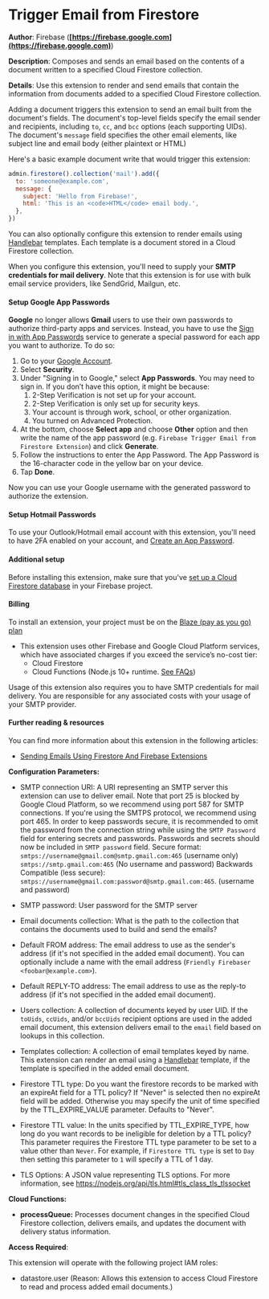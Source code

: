 # Trigger Email from Firestore

**Author**: Firebase (**[https://firebase.google.com](https://firebase.google.com)**)

**Description**: Composes and sends an email based on the contents of a document written to a specified Cloud Firestore collection.



**Details**: Use this extension to render and send emails that contain the information from documents added to a specified Cloud Firestore collection.

Adding a document triggers this extension to send an email built from the document's fields. The document's top-level fields specify the email sender and recipients, including `to`, `cc`, and `bcc` options (each supporting UIDs). The document's `message` field specifies the other email elements, like subject line and email body (either plaintext or HTML)

Here's a basic example document write that would trigger this extension:

```js
admin.firestore().collection('mail').add({
  to: 'someone@example.com',
  message: {
    subject: 'Hello from Firebase!',
    html: 'This is an <code>HTML</code> email body.',
  },
})
```

You can also optionally configure this extension to render emails using [Handlebar](https://handlebarsjs.com/) templates. Each template is a document stored in a Cloud Firestore collection.

When you configure this extension, you'll need to supply your **SMTP credentials for mail delivery**. Note that this extension is for use with bulk email service providers, like SendGrid, Mailgun, etc.

#### Setup Google App Passwords

**Google** no longer allows **Gmail** users to use their own passwords to authorize third-party apps and services. Instead, you have to use the [Sign in with App Passwords](https://support.google.com/accounts/answer/185833) service to generate a special password for each app you want to authorize. To do so:

1.  Go to your [Google Account](https://myaccount.google.com/).
2.  Select **Security**.
3.  Under "Signing in to Google," select **App Passwords**. You may need to sign in. If you don’t have this option, it might be because:
    1.  2-Step Verification is not set up for your account.
    2.  2-Step Verification is only set up for security keys.
    3.  Your account is through work, school, or other organization.
    4.  You turned on Advanced Protection.
4.  At the bottom, choose **Select app** and choose **Other** option and then write the name of the app password (e.g. `Firebase Trigger Email from Firestore Extension`) and click **Generate**.
5.  Follow the instructions to enter the App Password. The App Password is the 16-character code in the yellow bar on your device.
6.  Tap **Done**.

Now you can use your Google username with the generated password to authorize the extension.

#### Setup Hotmail Passwords

To use your Outlook/Hotmail email account with this extension, you'll need to have 2FA enabled on your account, and [Create an App Password](https://support.microsoft.com/en-us/help/12409/microsoft-account-app-passwords-and-two-step-verification).

#### Additional setup

Before installing this extension, make sure that you've [set up a Cloud Firestore database](https://firebase.google.com/docs/firestore/quickstart) in your Firebase project.

#### Billing
To install an extension, your project must be on the [Blaze (pay as you go) plan](https://firebase.google.com/pricing)

- This extension uses other Firebase and Google Cloud Platform services, which have associated charges if you exceed the service’s no-cost tier:
  - Cloud Firestore
  - Cloud Functions (Node.js 10+ runtime. [See FAQs](https://firebase.google.com/support/faq#extensions-pricing))

Usage of this extension also requires you to have SMTP credentials for mail delivery. You are responsible for any associated costs with your usage of your SMTP provider.

#### Further reading & resources

You can find more information about this extension in the following articles:

- [Sending Emails Using Firestore And Firebase Extensions](https://invertase.link/Y6Nu)



**Configuration Parameters:**

* SMTP connection URI: A URI representing an SMTP server this extension can use to deliver email. Note that port 25 is blocked by Google Cloud Platform, so we recommend using port 587 for SMTP connections. If you're using the SMTPS protocol, we recommend using port 465. In order to keep passwords secure, it is recommended to omit the password from the connection string while using the `SMTP Password` field for entering secrets and passwords. Passwords and secrets should now be included in `SMTP password` field. 
Secure format:
 `smtps://username@gmail.com@smtp.gmail.com:465` (username only)
 `smtps://smtp.gmail.com:465` (No username and password)
Backwards Compatible (less secure):
 `smtps://username@gmail.com:password@smtp.gmail.com:465`. (username and password)

* SMTP password: User password for the SMTP server

* Email documents collection: What is the path to the collection that contains the documents used to build and send the emails?

* Default FROM address: The email address to use as the sender's address (if it's not specified in the added email document).  You can optionally include a name with the email address (`Friendly Firebaser <foobar@example.com>`).

* Default REPLY-TO address: The email address to use as the reply-to address (if it's not specified in the added email document).

* Users collection: A collection of documents keyed by user UID. If the `toUids`, `ccUids`, and/or `bccUids` recipient options are used in the added email document, this extension delivers email to the `email` field based on lookups in this collection.

* Templates collection: A collection of email templates keyed by name. This extension can render an email using a [Handlebar](https://handlebarsjs.com/) template, if the template is specified in the added email document.

* Firestore TTL type: Do you want the firestore records to be marked with an expireAt field for a TTL policy? If "Never" is selected then no expireAt field will be added. Otherwise you may specify the unit of time specified by the TTL_EXPIRE_VALUE parameter. Defaults to "Never".

* Firestore TTL value: In the units specified by TTL_EXPIRE_TYPE, how long do you want records to be ineligible for deletion by a TTL policy? This parameter requires the Firestore TTL type parameter to be set to a value other than `Never`. For example, if `Firestore TTL type` is set to `Day` then setting this parameter to `1` will specify a TTL of 1 day.

* TLS Options: A JSON value representing TLS options. For more information, see https://nodejs.org/api/tls.html#tls_class_tls_tlssocket



**Cloud Functions:**

* **processQueue:** Processes document changes in the specified Cloud Firestore collection, delivers emails, and updates the document with delivery status information.



**Access Required**:



This extension will operate with the following project IAM roles:

* datastore.user (Reason: Allows this extension to access Cloud Firestore to read and process added email documents.)

